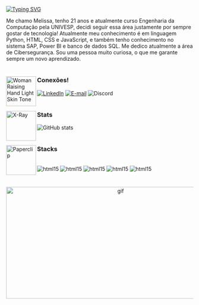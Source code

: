 [![Typing SVG](https://readme-typing-svg.demolab.com?font=Fira+Code&weight=500&size=25&pause=990&color=951AF7&random=false&width=435&lines=%E2%9C%A7+Ol%C3%A1!+Sou+a+Melissa!+%E2%9C%A7)](https://git.io/typing-svg)

Me chamo Melissa, tenho 21 anos e atualmente curso Engenharia da Computação pela UNIVESP, decidi seguir essa área justamente por sempre gostar de tecnologia! Atualmente meu conhecimento é em linguagem Python, HTML, CSS e JavaScript, e também tenho conhecimento no sistema SAP, Power BI e banco de dados SQL. Me dedico atualmente a área de Cibersegurança. Sou uma pessoa muito curiosa, o que me garante sempre um novo aprendizado.


#


<img src="https://raw.githubusercontent.com/Tarikul-Islam-Anik/Animated-Fluent-Emojis/master/Emojis/People%20with%20activities/Woman%20Raising%20Hand%20Light%20Skin%20Tone.png" alt="Woman Raising Hand Light Skin Tone" width="80" height="80" img align='left'/><h3>Conexões!</h3>

[![LinkedIn](https://img.shields.io/badge/-LinkedIn-000?style=for-the-badge&logo=linkedin&logoColor=7869e9&color:FFF)](https://www.linkedin.com/in/melissacparton/) 
[![E-mail](https://img.shields.io/badge/-Email-000?style=for-the-badge&logo=microsoft-outlook&logoColor=7869e9&color:FFF)](mailto:meelcalixto1@gmail.com)
![Discord](https://img.shields.io/badge/Monkamoon-black?style=for-the-badge&logo=discord&logoColor7869e9)

#

<img src="https://raw.githubusercontent.com/Tarikul-Islam-Anik/Animated-Fluent-Emojis/master/Emojis/Objects/X-Ray.png" alt="X-Ray" width="80" height="80" img align='left'/> <h3>Stats</h3>
  <img src="https://github-readme-stats-git-masterrstaa-rickstaa.vercel.app/api?username=monkamoon&hide_title=true&show_icons=true&include_all_commits=false&count_private=true&line_height=25&hide=issues&bg_color=000&title_color=7869e9&text_color=FFF&border_radius=3&border_color=7869e9&icon_color=7869e9&theme=jolly" alt="GitHub stats">

# 

<img src="https://raw.githubusercontent.com/Tarikul-Islam-Anik/Animated-Fluent-Emojis/master/Emojis/Objects/Paperclip.png" alt="Paperclip" width="80" height="80" img align='left'/> <h3>Stacks</h3>
<div style='display': inline_block><br/>
    <img align='center' alt='html15' src='https://img.shields.io/badge/Python-black?style=for-the-badge&logo=python&logoColor=7869e9'/>
   <img align='center' alt='html15' src='https://img.shields.io/badge/SAP-black?style=for-the-badge&logo=sap&logoColor=7869e9'/>
    <img align='center' alt='html15' src='https://img.shields.io/badge/HTML-black?style=for-the-badge&logo=html5&logoColor=7869e9'/>
   <img align='center' alt='html15' src='https://img.shields.io/badge/CSS-black?&style=for-the-badge&logo=css3&logoColor=7869e9'/>
    <img align='center' alt='html15' src='https://img.shields.io/badge/JavaScript-black?style=for-the-badge&logo=javascript&logoColor=7869e9'/>
  
#

<div align='center'>
  <img alt='gif' height='300' width='600' src='https://media.discordapp.net/attachments/693963581590601778/1235013564285063178/githubgif.gif?ex=6632d383&is=66318203&hm=4e28829c9fb22e402d8ec9bdd315a9eb135581e75e8d19233a8763077804e95e&=&width=831&height=467'/>
<div>
